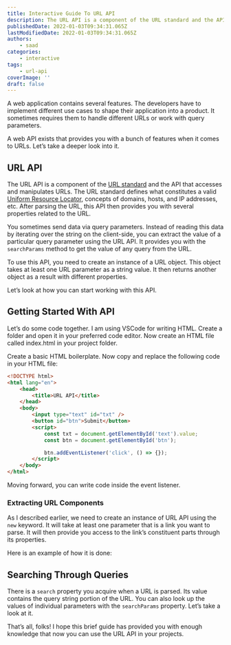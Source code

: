 ```yaml
---
title: Interactive Guide To URL API
description: The URL API is a component of the URL standard and the API that accesses and manipulates URLs. In this piece, we are going to look at how you can use URL API in your web applications.
publishedDate: 2022-01-03T09:34:31.065Z
lastModifiedDate: 2022-01-03T09:34:31.065Z
authors:
    - saad
categories:
    - interactive
tags:
    - url-api
coverImage: ''
draft: false
---
```


<Lead>

A web application contains several features. The developers have to implement different use cases to shape their application into a product. It sometimes requires them to handle different URLs or work with query parameters.

</Lead>

A web API exists that provides you with a bunch of features when it comes to URLs. Let’s take a deeper look into it.

## URL API

The URL API is a component of the [URL standard](https://url.spec.whatwg.org/) and the API that accesses and manipulates URLs. The URL standard defines what constitutes a valid [Uniform Resource Locator](​​https://developer.mozilla.org/en-US/docs/Glossary/URL), concepts of domains, hosts, and IP addresses, etc. After parsing the URL, this API then provides you with several properties related to the URL.

You sometimes send data via query parameters. Instead of reading this data by iterating over the string on the client-side, you can extract the value of a particular query parameter using the URL API. It provides you with the `searchParams` method to get the value of any query from the URL.

To use this API, you need to create an instance of a URL object. This object takes at least one URL parameter as a string value. It then returns another object as a result with different properties.

Let’s look at how you can start working with this API.

## Getting Started With API

Let’s do some code together. I am using VSCode for writing HTML. Create a folder and open it in your preferred code editor. Now create an HTML file called index.html in your project folder.

Create a basic HTML boilerplate. Now copy and replace the following code in your HTML file:

```html
<!DOCTYPE html>
<html lang="en">
	<head>
		<title>URL API</title>
	</head>
	<body>
		<input type="text" id="txt" />
		<button id="btn">Submit</button>
		<script>
			const txt = document.getElementById('text').value;
			const btn = document.getElementById('btn');

			btn.addEventListener('click', () => {});
		</script>
	</body>
</html>
```

Moving forward, you can write code inside the event listener.

### Extracting URL Components

As I described earlier, we need to create an instance of URL API using the `new` keyword. It will take at least one parameter that is a link you want to parse. It will then provide you access to the link’s constituent parts through its properties.

Here is an example of how it is done:

<LearnURLAPI showUrlComponents />

## Searching Through Queries

There is a `search` property you acquire when a URL is parsed. Its value contains the query string portion of the URL. You can also look up the values of individual parameters with the `searchParams` property. Let’s take a look at it.

<LearnURLAPI showSearchQueries />

That’s all, folks! I hope this brief guide has provided you with enough knowledge that now you can use the URL API in your projects.
